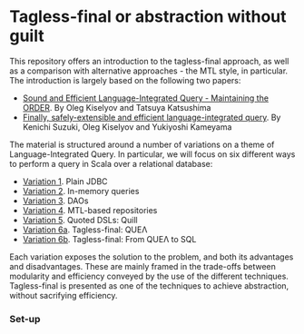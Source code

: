 # Tagless-final or abstraction without guilt

This repository offers an introduction to the tagless-final approach, as well as a comparison with alternative approaches - the MTL style, in particular. The introduction is largely based on the following two papers:

* [Sound and Efficient Language-Integrated Query - Maintaining the ORDER](https://dl.acm.org/doi/pdf/10.1145/2847538.2847542). By Oleg Kiselyov and Tatsuya Katsushima
* [Finally, safely-extensible and efficient language-integrated query](http://okmij.org/ftp/meta-programming/Sqr/sqr.pdf). By Kenichi Suzuki, Oleg Kiselyov and Yukiyoshi Kameyama

The material is structured around a number of variations on a theme of Language-Integrated Query. In particular, we will focus on six different ways to perform a query in Scala over a relational database:

* [Variation 1](Variation1.JDBC.ipynb). Plain JDBC
* [Variation 2](Variation2.InMemory.ipynb). In-memory queries
* [Variation 3](Variation3.DAO.ipynb). DAOs
* [Variation 4](Variation4.MTL.ipynb). MTL-based repositories
* [Variation 5](Variation5.QDSL.ipynb). Quoted DSLs: Quill
* [Variation 6a](Variation6a.Tagless.ipynb). Tagless-final: QUEΛ
* [Variation 6b](Variation6b.Tagless.ipynb). Tagless-final: From QUEΛ to SQL

Each variation exposes the solution to the problem, and both its advantages and disadvantages. These are mainly framed in the trade-offs between modularity and efficiency conveyed by the use of the different techniques. Tagless-final is presented as one of the techniques to achieve abstraction, without sacrifying efficiency.

### Set-up

